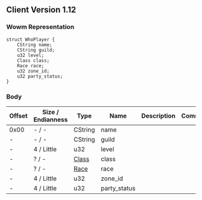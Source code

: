 ## Client Version 1.12

### Wowm Representation
```rust,ignore
struct WhoPlayer {
    CString name;
    CString guild;
    u32 level;
    Class class;
    Race race;
    u32 zone_id;
    u32 party_status;
}
```
### Body
| Offset | Size / Endianness | Type | Name | Description | Comment |
| ------ | ----------------- | ---- | ---- | ----------- | ------- |
| 0x00 | - / - | CString | name |  |  |
| - | - / - | CString | guild |  |  |
| - | 4 / Little | u32 | level |  |  |
| - | ? / - | [Class](class.md) | class |  |  |
| - | ? / - | [Race](race.md) | race |  |  |
| - | 4 / Little | u32 | zone_id |  |  |
| - | 4 / Little | u32 | party_status |  |  |
